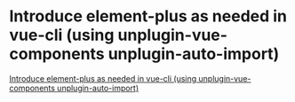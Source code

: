 # Introduce element-plus as needed in vue-cli (using unplugin-vue-components unplugin-auto-import)
[Introduce element-plus as needed in vue-cli (using unplugin-vue-components unplugin-auto-import)](https://aiwithcloud.com/2022/09/19/introduce_element_plus_as_needed_in_vue_cli_using_unplugin_vue_components_unplugin_auto_import/)